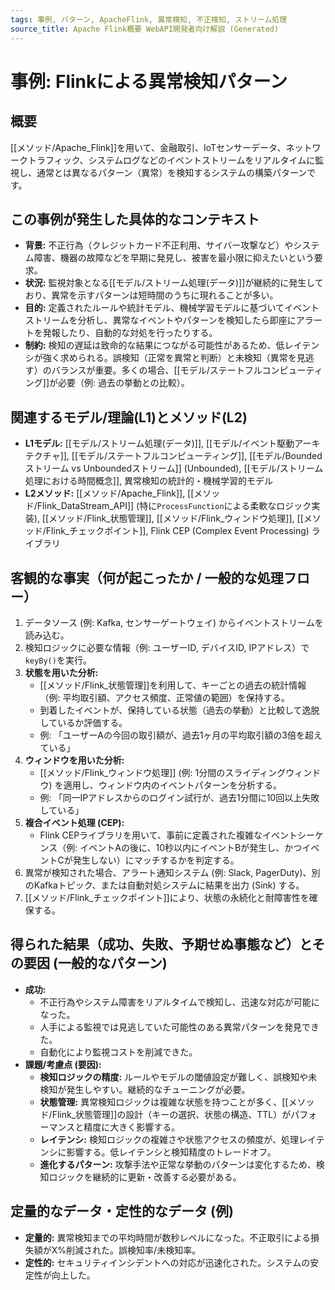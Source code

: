 ```yaml
---
tags: 事例, パターン, ApacheFlink, 異常検知, 不正検知, ストリーム処理
source_title: Apache Flink概要 WebAPI開発者向け解説 (Generated)
---
```


# 事例: Flinkによる異常検知パターン

## 概要
[[メソッド/Apache_Flink]]を用いて、金融取引、IoTセンサーデータ、ネットワークトラフィック、システムログなどのイベントストリームをリアルタイムに監視し、通常とは異なるパターン（異常）を検知するシステムの構築パターンです。

## この事例が発生した具体的なコンテキスト
* **背景:** 不正行為（クレジットカード不正利用、サイバー攻撃など）やシステム障害、機器の故障などを早期に発見し、被害を最小限に抑えたいという要求。
* **状況:** 監視対象となる[[モデル/ストリーム処理(データ)]]が継続的に発生しており、異常を示すパターンは短時間のうちに現れることが多い。
* **目的:** 定義されたルールや統計モデル、機械学習モデルに基づいてイベントストリームを分析し、異常なイベントやパターンを検知したら即座にアラートを発報したり、自動的な対処を行ったりする。
* **制約:** 検知の遅延は致命的な結果につながる可能性があるため、低レイテンシが強く求められる。誤検知（正常を異常と判断）と未検知（異常を見逃す）のバランスが重要。多くの場合、[[モデル/ステートフルコンピューティング]]が必要（例: 過去の挙動との比較）。

## 関連するモデル/理論(L1)とメソッド(L2)
* **L1モデル:** [[モデル/ストリーム処理(データ)]], [[モデル/イベント駆動アーキテクチャ]], [[モデル/ステートフルコンピューティング]], [[モデル/Boundedストリーム vs Unboundedストリーム]] (Unbounded), [[モデル/ストリーム処理における時間概念]], 異常検知の統計的・機械学習的モデル
* **L2メソッド:** [[メソッド/Apache_Flink]], [[メソッド/Flink_DataStream_API]] (特に`ProcessFunction`による柔軟なロジック実装), [[メソッド/Flink_状態管理]], [[メソッド/Flink_ウィンドウ処理]], [[メソッド/Flink_チェックポイント]], Flink CEP (Complex Event Processing) ライブラリ

## 客観的な事実（何が起こったか / 一般的な処理フロー）
1.  データソース (例: Kafka, センサーゲートウェイ) からイベントストリームを読み込む。
2.  検知ロジックに必要な情報（例: ユーザーID, デバイスID, IPアドレス）で`keyBy()`を実行。
3.  **状態を用いた分析:**
    * [[メソッド/Flink_状態管理]]を利用して、キーごとの過去の統計情報（例: 平均取引額、アクセス頻度、正常値の範囲）を保持する。
    * 到着したイベントが、保持している状態（過去の挙動）と比較して逸脱しているか評価する。
    * 例: 「ユーザーAの今回の取引額が、過去1ヶ月の平均取引額の3倍を超えている」
4.  **ウィンドウを用いた分析:**
    * [[メソッド/Flink_ウィンドウ処理]] (例: 1分間のスライディングウィンドウ) を適用し、ウィンドウ内のイベントパターンを分析する。
    * 例: 「同一IPアドレスからのログイン試行が、過去1分間に10回以上失敗している」
5.  **複合イベント処理 (CEP):**
    * Flink CEPライブラリを用いて、事前に定義された複雑なイベントシーケンス（例: イベントAの後に、10秒以内にイベントBが発生し、かつイベントCが発生しない）にマッチするかを判定する。
6.  異常が検知された場合、アラート通知システム (例: Slack, PagerDuty)、別のKafkaトピック、または自動対処システムに結果を出力 (Sink) する。
7.  [[メソッド/Flink_チェックポイント]]により、状態の永続化と耐障害性を確保する。

## 得られた結果（成功、失敗、予期せぬ事態など）とその要因 (一般的なパターン)
* **成功:**
    * 不正行為やシステム障害をリアルタイムで検知し、迅速な対応が可能になった。
    * 人手による監視では見逃していた可能性のある異常パターンを発見できた。
    * 自動化により監視コストを削減できた。
* **課題/考慮点 (要因):**
    * **検知ロジックの精度:** ルールやモデルの閾値設定が難しく、誤検知や未検知が発生しやすい。継続的なチューニングが必要。
    * **状態管理:** 異常検知ロジックは複雑な状態を持つことが多く、[[メソッド/Flink_状態管理]]の設計（キーの選択、状態の構造、TTL）がパフォーマンスと精度に大きく影響する。
    * **レイテンシ:** 検知ロジックの複雑さや状態アクセスの頻度が、処理レイテンシに影響する。低レイテンシと検知精度のトレードオフ。
    * **進化するパターン:** 攻撃手法や正常な挙動のパターンは変化するため、検知ロジックを継続的に更新・改善する必要がある。

## 定量的なデータ・定性的なデータ (例)
* **定量的:** 異常検知までの平均時間が数秒レベルになった。不正取引による損失額がX%削減された。誤検知率/未検知率。
* **定性的:** セキュリティインシデントへの対応が迅速化された。システムの安定性が向上した。